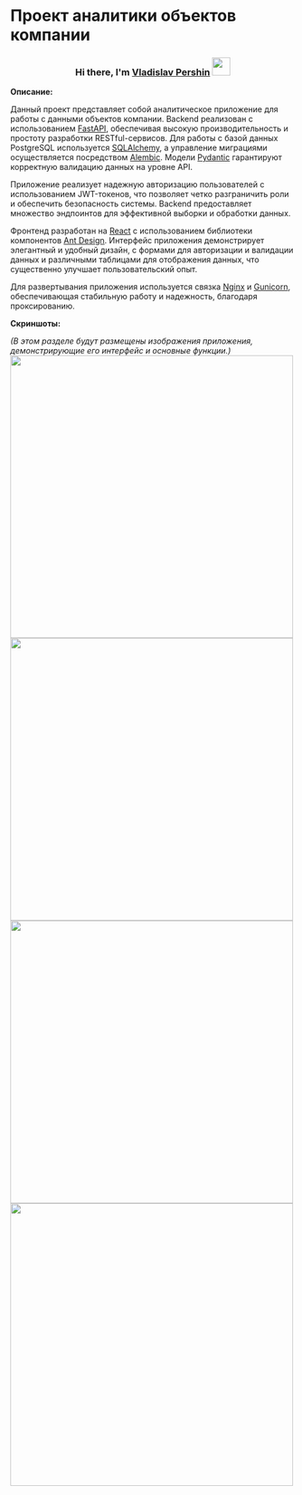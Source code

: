 # Проект аналитики объектов компании
<h3 align="center">Hi there, I'm <a href="https://vladporsh17@gmail.com/" target="_blank">Vladislav Pershin</a>
<img src="https://github.com/blackcater/blackcater/raw/main/images/Hi.gif" height="32"/></h3>

**Описание:**


Данный проект представляет собой аналитическое приложение для работы с данными объектов компании. Backend реализован с использованием [FastAPI](https://fastapi.tiangolo.com/), обеспечивая высокую производительность и простоту разработки RESTful-сервисов. Для работы с базой данных PostgreSQL используется [SQLAlchemy](https://www.sqlalchemy.org/), а управление миграциями осуществляется посредством [Alembic](https://alembic.sqlalchemy.org/). Модели [Pydantic](https://pydantic-docs.helpmanual.io/) гарантируют корректную валидацию данных на уровне API.

Приложение реализует надежную авторизацию пользователей с использованием JWT-токенов, что позволяет четко разграничить роли и обеспечить безопасность системы. Backend предоставляет множество эндпоинтов для эффективной выборки и обработки данных.

Фронтенд разработан на [React](https://reactjs.org/) с использованием библиотеки компонентов [Ant Design](https://ant.design/). Интерфейс приложения демонстрирует элегантный и удобный дизайн, с формами для авторизации и валидации данных и различными таблицами для отображения данных, что существенно улучшает пользовательский опыт.

Для развертывания приложения используется связка [Nginx](https://www.nginx.com/) и [Gunicorn](https://gunicorn.org/), обеспечивающая стабильную работу и надежность, благодаря проксированию.

**Скриншоты:**

*(В этом разделе будут размещены изображения приложения, демонстрирующие его интерфейс и основные функции.)*
<img src="" width="500" >
<img src="" width="500" >
<img src="" width="500" >
<img src="" width="500" >

